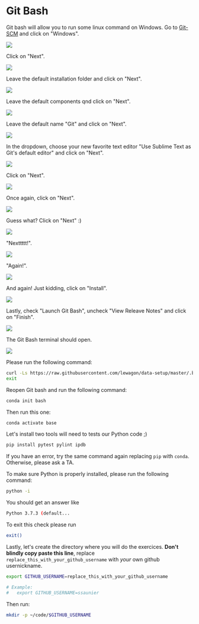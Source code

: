 # Git Bash

Git bash will allow you to run some linux command on Windows.
Go to [Git-SCM](https://git-scm.com/download/wim) and click on "Windows".

![](images/gitbash_1.png)

Click on "Next".

![](images/gitbash_2.png)

Leave the default installation folder and click on "Next".

![](images/gitbash_3.png)

Leave the default components qnd click on "Next".

![](images/gitbash_4.png)

Leave the default name "Git" and click on "Next".

![](images/gitbash_5.png)

In the dropdown, choose your new favorite text editor "Use Sublime Text as Git's default editor" and click on "Next".

![](images/gitbash_6.png)

Click on "Next".

![](images/gitbash_7.png)

Once again, click on "Next".

![](images/gitbash_8.png)

Guess what? Click on "Next" :)

![](images/gitbash_9.png)

"Nexttttt!".

![](images/gitbash_10.png)

"Again!".

![](images/gitbash_11.png)

And again! Just kidding, click on "Install".

![](images/gitbash_12.png)

Lastly, check "Launch Git Bash", uncheck "View Releave Notes" and click on "Finish".

![](images/gitbash_13.png)

The Git Bash terminal should open.

![](images/gitbash_14.png)

Please run the following command:

```bash
curl -Ls https://raw.githubusercontent.com/lewagon/data-setup/master/.bash_profile > .bash_profile
exit
```

Reopen Git bash and run the following command:

```bash
conda init bash
```

Then run this one:

```bash
conda activate base
```

Let's install two tools will need to tests our Python code ;)

```bash
pip install pytest pylint ipdb
```

If you have an error, try the same command again replacing `pip` with `conda`. Otherwise, please ask a TA.

To make sure Python is properly installed, please run the following command:

```bash
python -i
```

You should get an answer like
```bash
Python 3.7.3 (default...
```

To exit this check please run
```bash
exit()
```

Lastly, let's create the directory where you will do the exercices.
**Don't blindly copy paste this line**, replace `replace_this_with_your_github_username` with *your*
own github usernickname.

```bash
export GITHUB_USERNAME=replace_this_with_your_github_username

# Example:
#   export GITHUB_USERNAME=ssaunier
```

Then run:

```bash
mkdir -p ~/code/$GITHUB_USERNAME
```

